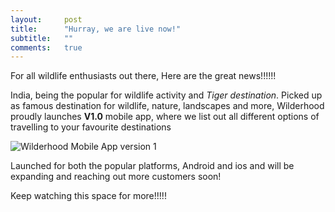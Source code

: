 ```yaml
---
layout:     post
title:      "Hurray, we are live now!"
subtitle:   ""
comments:   true
---
```


<p>For all wildlife enthusiasts out there, Here are the great news!!!!!!</p>

<p align="">India, being the popular for wildlife activity and <em>Tiger destination</em>. Picked up as famous destination for wildlife, nature, landscapes and more, Wilderhood proudly launches <strong><a href="http://wilderhood.com" style="text-decoration:none">V1.0</a></strong> mobile app, where we list out all different options of travelling to your favourite destinations </p>

<img src="{{ site.baseurl }}/img/2014-05-30/mobile.png" alt="Wilderhood Mobile App version 1">

<p>Launched for both the popular platforms, Android and ios and will be expanding and reaching out more customers soon!</p>

<p>Keep watching this space for more!!!!!</p>
